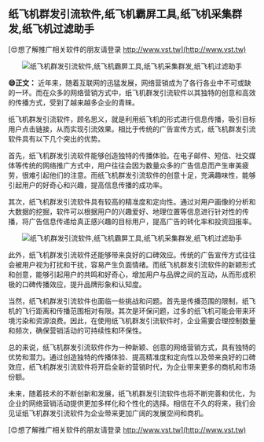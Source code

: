 ## **纸飞机群发引流软件,纸飞机霸屏工具,纸飞机采集群发,纸飞机过滤助手**

[😍想了解推广相关软件的朋友请登录 http://www.vst.tw](http://www.vst.tw)

 <center><img src="https://vst.tw/MP4/tuiguang/png/7.png" alt="纸飞机群发引流软件,纸飞机霸屏工具,纸飞机采集群发,纸飞机过滤助手"></center>

**😄正文：**
近年来，随着互联网的迅猛发展，网络营销成为了各行各业中不可或缺的一环。而在众多的网络营销方式中，纸飞机群发引流软件以其独特的创意和高效的传播方式，受到了越来越多企业的青睐。

纸飞机群发引流软件，顾名思义，就是利用纸飞机的形式进行信息传播，吸引目标用户点击链接，从而实现引流效果。相比于传统的广告宣传方式，纸飞机群发引流软件具有以下几个突出的优势。

首先，纸飞机群发引流软件能够创造独特的传播体验。在电子邮件、短信、社交媒体等传统的网络推广方式中，用户往往会因为数量众多的广告信息而产生审美疲劳，很难引起他们的注意。而纸飞机群发引流软件的创意十足，充满趣味性，能够引起用户的好奇心和兴趣，提高信息传播的成功率。

其次，纸飞机群发引流软件具有较高的精准度和定向性。通过对用户画像的分析和大数据的挖掘，软件可以根据用户的兴趣爱好、地理位置等信息进行针对性的传播，将广告信息传递给真正感兴趣的目标用户，提高广告的转化率和投资回报率。

 <center><img src="https://vst.tw/MP4/tuiguang/png/6.png" alt="纸飞机群发引流软件,纸飞机霸屏工具,纸飞机采集群发,纸飞机过滤助手"></center>

此外，纸飞机群发引流软件还能够带来良好的口碑效应。传统的广告宣传方式往往会被用户视为打扰和干扰，容易产生负面情绪。而纸飞机群发引流软件的新颖形式和创意，能够引起用户的共鸣和好奇心，增加用户与品牌之间的互动，从而形成积极的口碑传播效应，提升品牌形象和认知度。

当然，纸飞机群发引流软件也面临一些挑战和问题。首先是传播范围的限制，纸飞机的飞行距离和传播范围相对有限。其次是环保问题，过多的纸飞机可能会带来环境污染和资源浪费。因此，在使用纸飞机群发引流软件时，企业需要合理控制数量和频次，确保营销活动的可持续性和环保性。

总的来说，纸飞机群发引流软件作为一种新颖、创意的网络营销方式，具有独特的优势和潜力。通过创造独特的传播体验、提高精准度和定向性以及带来良好的口碑效应，纸飞机群发引流软件将开启全新的营销时代，为企业带来更多的商机和市场份额。

未来，随着技术的不断创新和发展，纸飞机群发引流软件也将不断完善和优化，为企业的网络营销活动提供更加多样化和个性化的选择。相信在不久的将来，我们会见证纸飞机群发引流软件为企业带来更加广阔的发展空间和商机。

[😍想了解推广相关软件的朋友请登录 http://www.vst.tw](http://www.vst.tw)



